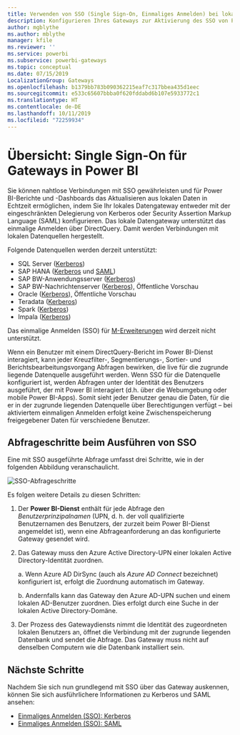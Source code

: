 ```yaml
---
title: Verwenden von SSO (Single Sign-On, Einmaliges Anmelden) bei lokalen Datenquellen
description: Konfigurieren Ihres Gateways zur Aktivierung des SSO von Power BI bei lokalen Datenquellen
author: mgblythe
ms.author: mblythe
manager: kfile
ms.reviewer: ''
ms.service: powerbi
ms.subservice: powerbi-gateways
ms.topic: conceptual
ms.date: 07/15/2019
LocalizationGroup: Gateways
ms.openlocfilehash: b1379bb783b090362215eaf7c317bbea435d1eec
ms.sourcegitcommit: e533c65607bbba0f620fddabd6b107e5933772c1
ms.translationtype: HT
ms.contentlocale: de-DE
ms.lasthandoff: 10/11/2019
ms.locfileid: "72259934"
---
```

# <a name="overview-of-single-sign-on-sso-for-gateways-in-power-bi"></a>Übersicht: Single Sign-On für Gateways in Power BI

Sie können nahtlose Verbindungen mit SSO gewährleisten und für Power BI-Berichte und -Dashboards das Aktualisieren aus lokalen Daten in Echtzeit ermöglichen, indem Sie Ihr lokales Datengateway entweder mit der eingeschränkten Delegierung von Kerberos oder Security Assertion Markup Language (SAML) konfigurieren. Das lokale Datengateway unterstützt das einmalige Anmelden über DirectQuery. Damit werden Verbindungen mit lokalen Datenquellen hergestellt.

Folgende Datenquellen werden derzeit unterstützt:

* SQL Server ([Kerberos](service-gateway-sso-kerberos.md))
* SAP HANA ([Kerberos](service-gateway-sso-kerberos.md) und [SAML](service-gateway-sso-saml.md))
* SAP BW-Anwendungsserver ([Kerberos](service-gateway-sso-kerberos.md))
* SAP BW-Nachrichtenserver ([Kerberos](service-gateway-sso-kerberos.md)), Öffentliche Vorschau
* Oracle ([Kerberos](service-gateway-sso-kerberos.md)), Öffentliche Vorschau
* Teradata ([Kerberos](service-gateway-sso-kerberos.md))
* Spark ([Kerberos](service-gateway-sso-kerberos.md))
* Impala ([Kerberos](service-gateway-sso-kerberos.md))

Das einmalige Anmelden (SSO) für [M-Erweiterungen](https://github.com/microsoft/DataConnectors/blob/master/docs/m-extensions.md) wird derzeit nicht unterstützt.

Wenn ein Benutzer mit einem DirectQuery-Bericht im Power BI-Dienst interagiert, kann jeder Kreuzfilter-, Segmentierungs-, Sortier- und Berichtsbearbeitungsvorgang Abfragen bewirken, die live für die zugrunde liegende Datenquelle ausgeführt werden. Wenn SSO für die Datenquelle konfiguriert ist, werden Abfragen unter der Identität des Benutzers ausgeführt, der mit Power BI interagiert (d.h. über die Webumgebung oder mobile Power BI-Apps). Somit sieht jeder Benutzer genau die Daten, für die er in der zugrunde liegenden Datenquelle über Berechtigungen verfügt – bei aktiviertem einmaligen Anmelden erfolgt keine Zwischenspeicherung freigegebener Daten für verschiedene Benutzer.

## <a name="query-steps-when-running-sso"></a>Abfrageschritte beim Ausführen von SSO

Eine mit SSO ausgeführte Abfrage umfasst drei Schritte, wie in der folgenden Abbildung veranschaulicht.

![SSO-Abfrageschritte](media/service-gateway-sso-overview/sso-query-steps.png)

Es folgen weitere Details zu diesen Schritten:

1. Der **Power BI-Dienst** enthält für jede Abfrage den *Benutzerprinzipalnamen* (UPN, d. h. der voll qualifizierte Benutzernamen des Benutzers, der zurzeit beim Power BI-Dienst angemeldet ist), wenn eine Abfrageanforderung an das konfigurierte Gateway gesendet wird.

2. Das Gateway muss den Azure Active Directory-UPN einer lokalen Active Directory-Identität zuordnen.

   a.  Wenn Azure AD DirSync (auch als *Azure AD Connect* bezeichnet) konfiguriert ist, erfolgt die Zuordnung automatisch im Gateway.

   b.  Andernfalls kann das Gateway den Azure AD-UPN suchen und einem lokalen AD-Benutzer zuordnen. Dies erfolgt durch eine Suche in der lokalen Active Directory-Domäne.

3. Der Prozess des Gatewaydiensts nimmt die Identität des zugeordneten lokalen Benutzers an, öffnet die Verbindung mit der zugrunde liegenden Datenbank und sendet die Abfrage. Das Gateway muss nicht auf denselben Computern wie die Datenbank installiert sein.

## <a name="next-steps"></a>Nächste Schritte

Nachdem Sie sich nun grundlegend mit SSO über das Gateway auskennen, können Sie sich ausführlichere Informationen zu Kerberos und SAML ansehen:

* [Einmaliges Anmelden (SSO): Kerberos](service-gateway-sso-kerberos.md)
* [Einmaliges Anmelden (SSO): SAML](service-gateway-sso-saml.md)
